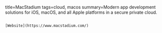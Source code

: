 title=MacStadium
tags=cloud, macos
summary=Modern app development solutions for iOS, macOS, and all Apple platforms in a secure private cloud.
~~~~~~

[Website](https://www.macstadium.com/)

